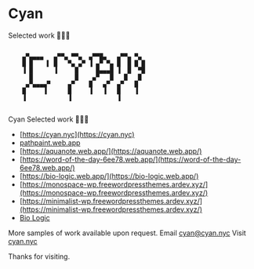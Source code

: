 # Cyan
Selected work 🌈✨🦅
```

    ▄▀▄▄▄▄   ▄▀▀▄ ▀▀▄  ▄▀▀█▄   ▄▀▀▄ ▀▄ 
    █ █    ▌ █   ▀▄ ▄▀ ▐ ▄▀ ▀▄ █  █ █ █ 
    ▐ █      ▐     █     █▄▄▄█ ▐  █  ▀█ 
      █            █    ▄▀   █   █   █  
     ▄▀▄▄▄▄▀     ▄▀    █   ▄▀  ▄▀   █   
    █     ▐      █     ▐   ▐   █    ▐   
    ▐            ▐             ▐        
      
```
Cyan
Selected work 🌈✨🦅

* [https://cyan.nyc](https://cyan.nyc)
* [pathpaint.web.app](https://pathpaint.web.app)
* [https://aquanote.web.app/](https://aquanote.web.app/)
* [https://word-of-the-day-6ee78.web.app/](https://word-of-the-day-6ee78.web.app/)
* [https://bio-logic.web.app/](https://bio-logic.web.app/)
* [https://monospace-wp.freewordpressthemes.ardev.xyz/](https://monospace-wp.freewordpressthemes.ardev.xyz/)
* [https://minimalist-wp.freewordpressthemes.ardev.xyz/](https://minimalist-wp.freewordpressthemes.ardev.xyz/)
* [Bio Logic](https://bio-logic.web.app/)

More samples of work available upon request.
Email [cyan@cyan.nyc](mailto:cyan@cyan.nyc)
Visit [cyan.nyc](https://cyan.nyc)

Thanks for visiting.
